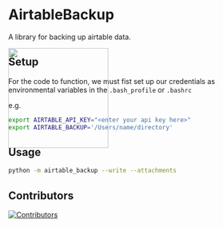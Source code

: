 # AirtableBackup
A library for backing up airtable data. 

<img src='https://wcrp-cmip.org/wp-content/uploads/2023/08/CMIP_Logo_RGB_Negative.png' style='width:200px;float:right;position:absolute'/>

## Setup
For the code to function, we must fist set up our credentials as environmental variables in the 
`.bash_profile` or `.bashrc` 

e.g. 
```bash
export AIRTABLE_API_KEY="<enter your api key here>"
export AIRTABLE_BACKUP='/Users/name/directory'

```

## Usage

```bash
python -m airtable_backup --write --attachments
```





## Contributors

[![Contributors](https://contrib.rocks/image?repo=cmip-ipo-internal/AirtableBackup)](https://github.com/cmip-ipo-internal/AirtableBackup/graphs/contributors)
